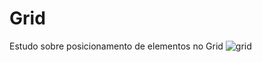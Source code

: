 # Grid
Estudo sobre posicionamento de elementos no Grid
![grid](https://github.com/w4rCode/Grid/assets/84465419/5835d9ea-2ef5-45fc-ba88-d610d68a1c46)
